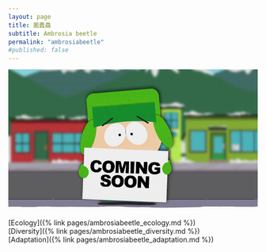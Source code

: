 ```yaml
---
layout: page
title: 菌蠹蟲
subtitle: Ambrosia beetle
permalink: "ambrosiabeetle"
#published: false
---
```

![](/assets/img/ComingSoon_Kyle.jpg)

[Ecology]({% link pages/ambrosiabeetle_ecology.md %})<br>
[Diversity]({% link pages/ambrosiabeetle_diversity.md %})<br>
[Adaptation]({% link pages/ambrosiabeetle_adaptation.md %})
